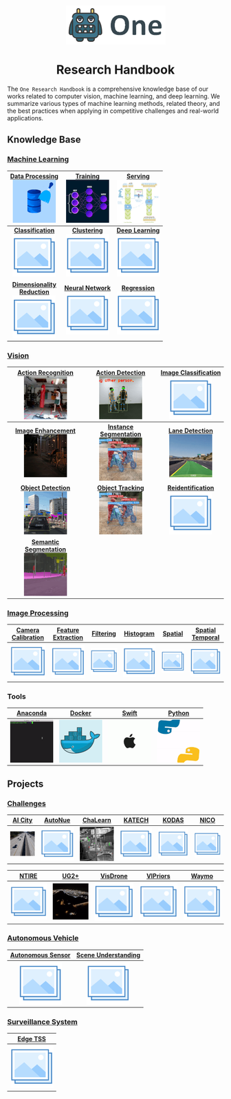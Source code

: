 <div align="center">
<img src="data/one.png">

Research Handbook
=============================
</div>

The `One Research Handbook` is a comprehensive knowledge base of our works
related to computer vision, machine learning, and deep learning. We summarize
various types of machine learning methods, related theory, and the best
practices when applying in competitive challenges and real-world applications.

## Knowledge Base

### [Machine Learning](machine_learning/README.md)

| [**Data Processing**](machine_learning/data_processing/README.md) <br> [![Data Processing](machine_learning/data_processing/data/data_processing_small.gif)](machine_learning/data_processing/README.md) | [**Training**](machine_learning/training/README.md) <br> [![Training](machine_learning/training/data/training_small.gif)](machine_learning/training/README.md) | [**Serving**](machine_learning/serving/README.md) <br> [![Data Processing](machine_learning/serving/data/serving.gif)](machine_learning/serving/README.md) |
|:--------------------------------------------------------------------------------------------------------------------------------------------------------------------------------------------------------:|:--------------------------------------------------------------------------------------------------------------------------------------------------------------:|:----------------------------------------------------------------------------------------------------------------------------------------------------------:|
|                           [**Classification**](machine_learning/classification/README.md) <br> [![Classification](data/photo.png)](machine_learning/classification/README.md)                            |              [**Clustering**](machine_learning/clustering/README.md) <br> [![Clustering](data/photo.png)](machine_learning/clustering/README.md)               |      [**Deep Learning**](machine_learning/deep_learning/README.md) <br> [![Deep Learning](data/photo.png)](machine_learning/deep_learning/README.md)       |
|     [**Dimensionality <br> Reduction**](machine_learning/dimensionality_reduction/README.md) <br> [![Dimensionality Reduction](data/photo.png)](machine_learning/dimensionality_reduction/README.md)     |      [**Neural Network**](machine_learning/neural_network/README.md) <br> [![Neural Network](data/photo.png)](machine_learning/neural_network/README.md)       |            [**Regression**](machine_learning/regression/README.md) <br> [![Regression](data/photo.png)](machine_learning/regression/README.md)             |
                                                                                                                                                                                                                                                                                         
### [Vision](vision/README.md)

|           [**Action Recognition**](vision/action_recognition/README.md) <br> [![Data Processing](vision/action_recognition/data/action_recognition_small.gif)](vision/action_recognition/README.md)            |                [**Action Detection**](vision/action_detection/README.md) <br> [![Action Detection](vision/action_detection/data/action_detection_small.gif)](vision/action_detection/README.md)                |       [**Image Classification**](vision/image_classification/README.md) <br> [![Image Classification](data/photo.png)](vision/image_classification/README.md)        |
|:--------------------------------------------------------------------------------------------------------------------------------------------------------------------------------------------------------------:|:--------------------------------------------------------------------------------------------------------------------------------------------------------------------------------------------------------------:|:--------------------------------------------------------------------------------------------------------------------------------------------------------------------:|
|             [**Image Enhancement**](vision/image_enhancement/README.md) <br> [![Image Enhancement](vision/image_enhancement/data/image_enhancement_small.gif)](vision/image_enhancement/README.md)             | [**Instance Segmentation**](vision/instance_segmentation/README.md) <br> [![Instance Segmentation](vision/instance_segmentation/data/instance_segmentation_small.gif)](vision/instance_segmentation/README.md) | [**Lane Detection**](vision/lane_detection/README.md) <br> [![Lane Detection](vision/lane_detection/data/lane_detection_small.gif)](vision/lane_detection/README.md) |
 |                   [**Object Detection**](vision/object_detection/README.md) <br> [![Object Detection](vision/object_detection/data/object_detection.gif)](vision/object_detection/README.md)                   |             [**Object Tracking**](vision/object_tracking/README.md) <br> [![Object Tracking](vision/instance_segmentation/data/instance_segmentation_small.gif)](vision/object_tracking/README.md)             |               [**Reidentification**](vision/reidentification/README.md) <br> [![Reidentification](data/photo.png)](vision/reidentification/README.md)                |
 | [**Semantic Segmentation**](vision/semantic_segmentation/README.md) <br> [![Semantic Segmentation](vision/semantic_segmentation/data/semantic_segmentation_small.gif)](vision/semantic_segmentation/README.md) |                                                                                                                                                                                                                |                                                                                                                                                                      |
 
### [Image Processing](image_processing/README.md)

| [Camera Calibration](image_processing/camera_calibration/README.md) | [Feature Extraction](image_processing/feature_extraction/README.md) | [Filtering](image_processing/filtering/README.md) | [Histogram](image_processing/histogram/README.md) | [Spatial](image_processing/spatial/README.md) | [Spatial Temporal](image_processing/spatial_temporal/README.md) |
|:-------------------------------------------------------------------:|:-------------------------------------------------------------------:|:-------------------------------------------------:|:-------------------------------------------------:|:---------------------------------------------:|:---------------------------------------------------------------:|
|                ![Camera Calibratio](data/photo.png)                 |                ![Feature Extraction](data/photo.png)                |           ![Filtering](data/photo.png)            |           ![Histogram](data/photo.png)            |          ![Spatial](data/photo.png)           |               ![Spatial Temporal](data/photo.png)               |

### Tools

|    [Anaconda ](tools/anaconda.md)    |    [Docker](tools/docker.md)     |    [Swift](tools/swift.md)     |    [Python](tools/python.md)     |
|:------------------------------------:|:--------------------------------:|:------------------------------:|:--------------------------------:|
| ![Anaconda](tools/data/anaconda.gif) | ![Docker](tools/data/docker.gif) | ![Swift](tools/data/apple.gif) | ![Python](tools/data/python.gif) |


## Projects

### [Challenges](challenges/README.md)

|        [AI City](challenges/ai_city/README.md)        | [AutoNue](challenges/autonue/README.md) |        [ChaLearn](challenges/chalearn/README.md)         | [KATECH](challenges/katech/README.md) | [KODAS](challenges/kodas/README.md) | [NICO](challenges/nico/README.md) |
|:-----------------------------------------------------:|:---------------------------------------:|:--------------------------------------------------------:|:-------------------------------------:|:-----------------------------------:|:---------------------------------:|
| ![AI City](challenges/ai_city/data/ai_city_small.gif) |       ![AutoNue](data/photo.png)        | ![ChaLearn](challenges/chalearn/data/chalearn_small.gif) |       ![KATECH](data/photo.png)       |      ![KODAS](data/photo.png)       |      ![NICO](data/photo.png)      |

| [NTIRE](challenges/ntire/README.md) |       [UG2+](challenges/ug2/README.md)       | [VisDrone](challenges/visdrone/README.md) | [VIPriors](challenges/vipriors/README.md) | [Waymo](challenges/waymo/README.md) |
|:-----------------------------------:|:--------------------------------------------:|:-----------------------------------------:|:-----------------------------------------:|:-----------------------------------:|
|      ![NTIRE](data/photo.png)       |  ![UG2+](challenges/ug2/data/ug2_small.gif)  |        ![VisDrone](data/photo.png)        |        ![VIPriors](data/photo.png)        |      ![Waymo](data/photo.png)       |

### [Autonomous Vehicle](autonomous_vehicle/README.md)

| [Autonomous Sensor](autonomous_vehicle/autonomous_sensor/README.md) | [Scene Understanding](autonomous_vehicle/scene_understanding/README.md) |
|:-------------------------------------------------------------------:|:-----------------------------------------------------------------------:|
|                ![Autonomous Sensor](data/photo.png)                 |                 ![Scene Understanding](data/photo.png)                  |

### [Surveillance System](surveillance_system/README.md)

| [Edge TSS](surveillance_system/edge_tss/README.md) |
|:--------------------------------------------------:|
|            ![Edge TSS](data/photo.png)             |
